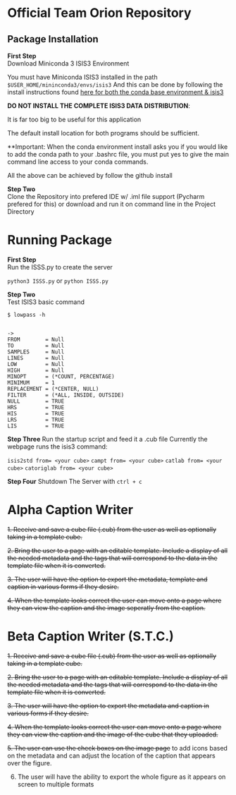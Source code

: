 Official Team Orion Repository
=====================================================

Package Installation
--------------------------

**First Step**<br>
Download Miniconda 3 ISIS3 Environment

You must have Miniconda ISIS3 installed in the path 
`$USER_HOME/mininconda3/envs/isis3`
And this can be done by following the install instructions found 
<a href= https://github.com/USGS-Astrogeology/ISIS3/blob/dev/README.md>
here for both the conda base environment & isis3</a><br>

**DO NOT INSTALL THE COMPLETE ISIS3 DATA DISTRIBUTION**: 

It is far too big to be useful for this application
 
The default install location for both programs should be sufficient. 

**Important: When the conda environment install asks you if you would like to add the conda 
path to your .bashrc file, you must put yes to give the main command line access to your conda 
commands. 

All the above can be achieved by follow the github install 


**Step Two**<br>
Clone the Repository into prefered IDE w/ .iml file support (Pycharm prefered for this)
or download and run it on command line in the Project Directory

Running Package
=======================

**First Step**<br>
Run the ISSS.py to create the server


`python3 ISSS.py`
or
`python ISSS.py`


**Step Two**<br>
Test ISIS3 basic command
```
$ lowpass -h 


-> 
FROM        = Null
TO          = Null
SAMPLES     = Null
LINES       = Null
LOW         = Null
HIGH        = Null
MINOPT      = (*COUNT, PERCENTAGE)
MINIMUM     = 1
REPLACEMENT = (*CENTER, NULL)
FILTER      = (*ALL, INSIDE, OUTSIDE)
NULL        = TRUE
HRS         = TRUE
HIS         = TRUE
LRS         = TRUE
LIS         = TRUE
```


**Step Three**
Run the startup script and feed it a .cub file
Currently the webpage runs the isis3 command:

`isis2std from= <your cube>`
`campt from= <your cube>`
`catlab from= <your cube>`
`catoriglab from= <your cube>`


**Step Four**
Shutdown The Server with 
`ctrl + c`


Alpha Caption Writer
=====================================================
~~1. Receive and save a cube file (.cub) from the user as well as optionally taking in
a template cube.~~

~~2. Bring the user to a page with an editable template. Include a display of 
all the needed metadata and the tags that will correspond to the data in the template
file when it is converted.~~

~~3. The user will have the option to export the metadata, template and caption in various forms 
if they desire.~~

~~4. When the template looks correct the user can move onto a page where they can view the caption
and the image seperatly from the caption.~~


Beta Caption Writer (S.T.C.)
=====================================================
~~1. Receive and save a cube file (.cub) from the user as well as optionally taking in
a template cube.~~

~~2. Bring the user to a page with an editable template. Include a display of 
all the needed metadata and the tags that will correspond to the data in the template
file when it is converted.~~

~~3. The user will have the option to export the metadata and caption in various forms 
if they desire.~~

~~4. When the template looks correct the user can move onto a page where they can view the caption
and the image of the cube that they uploaded.~~

~~5. The user can use the check boxes on the image page~~ to add icons based on the metadata and can 
 adjust the location of the caption that appears over the figure.

 6. The user will have the ability to export the whole figure as it appears on screen to 
 multiple formats 
